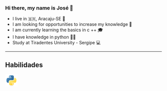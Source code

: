 ### Hi there, my name is José 👋

* I live in 🇧🇷, Aracaju-SE 🌅
* I am looking for opportunities to increase my knowledge 🧠
* I am currently learning the basics in c ++ 🎓
* I have knowledge in python 👨‍🎓
* Study at Tiradentes University - Sergipe 💻
----------------------------------------------------------------
## Habilidades
<img src = "https://raw.githubusercontent.com/devicons/devicon/master/icons/python/python-original.svg" alt="rails" width="40" height= "40" style="max-
width:100%;"></img>
<!--
**Regulus01/Regulus01** is a ✨ _special_ ✨ repository because its `README.md` (this file) appears on your GitHub profile.
Here are some ideas to get you started:

- 🔭 I’m currently working on ...
- 🌱 I’m currently learning ...
- 👯 I’m looking to collaborate on ...
- 🤔 I’m looking for help with ...
- 💬 Ask me about ...
- 📫 How to reach me: ...
- 😄 Pronouns: ...
- ⚡ Fun fact: ...
-->
